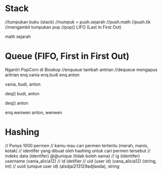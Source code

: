 # Stack
//tumpukan buku (stack)
//numpuk = push.sejarah
//push.math
//push.tik
//mengambil tumpukan pop
//pop() 
LIFO (Last In First Out)


math
sejarah

# Queue (FIFO, First in First Out)
Ngantri PopCorn di Bioskop
//enqueue tambah antrian
//dequeue mengapus antrian
enq.vania
enq.budi
enq.anton

vania, budi, anton

deq()
budi, anton

deq()
anton

enq.wenwen
anton, wenwen

# Hashing
// Punya 1000 permen
// kamu mau cari permen tertentu (merah, manis, kotak)
// identifer yang dibuat oleh hashing untuk cari permen tersebut
// indeks data (identifer) @@unique (tidak boleh sama)
// ig (identifer) username (vania_alicia12)
// id idetifier
// uid (user id) (vana_alicia12) (string, int)
// uuid (unique user id) (alsdjai213129adjlasda), string